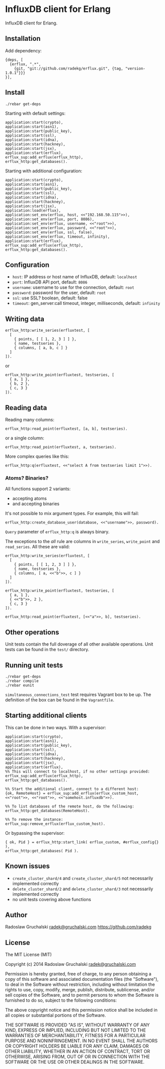 # InfluxDB client for Erlang

InfluxDB client for Erlang.

## Installation

Add dependency:

    {deps, [
      {erflux, ".*",
        {git, "git://github.com/radekg/erflux.git", {tag, "version-1.0.1"}}}
    }],

## Install

    ./rebar get-deps

Starting with default settings:

    application:start(crypto),
    application:start(asn1),
    application:start(public_key),
    application:start(ssl),
    application:start(idna),
    application:start(hackney),
    application:start(jsx),
    application:start(erflux),
    erflux_sup:add_erflux(erflux_http),
    erflux_http:get_databases().

Starting with additional configuration:

    application:start(crypto),
    application:start(asn1),
    application:start(public_key),
    application:start(ssl),
    application:start(idna),
    application:start(hackney),
    application:start(jsx),
    application:load(erflux),
    application:set_env(erflux, host, <<"192.168.50.115">>),
    application:set_env(erflux, port, 8086),
    application:set_env(erflux, username, <<"root">>),
    application:set_env(erflux, password, <<"root">>),
    application:set_env(erflux, ssl, false),
    application:set_env(erflux, timeout, infinity),
    application:start(erflux),
    erflux_sup:add_erflux(erflux_http),
    erflux_http:get_databases().

## Configuration

- `host`: IP address or host name of InfluxDB, default: `localhost`
- `port`: InfluxDB API port, default: `8086`
- `username`: username to use for the connection, default: `root`
- `password`: password for the user, default: `root`
- `ssl`: use SSL? boolean, default: false
- `timeout`: gen_server:call timeout, integer, milliseconds, default: `infinity`

## Writing data

    erflux_http:write_series(erfluxtest, [
      [
        { points, [ [ 1, 2, 3 ] ] },
        { name, testseries },
        { columns, [ a, b, c ] }
      ]
    ]).

or

    erflux_http:write_point(erfluxtest, testseries, [
      { a, 1 },
      { b, 2 },
      { c, 3 }
    ]).

## Reading data

Reading many columns:

    erflux_http:read_point(erfluxtest, [a, b], testseries).

or a single column:

    erflux_http:read_point(erfluxtest, a, testseries).

More complex queries like this:

    erflux_http:q(erfluxtest, <<"select A from testseries limit 1">>).

### Atoms? Binaries?

All functions support 2 variants:

- accepting atoms
- and accepting binaries

It's not possible to mix argument types. For example, this will fail:

    erflux_http:create_database_user(database, <<"username">>, password).

`Query` parameter of `erflux_http:q` is always binary.

The exceptions to the *all* rule are columns in `write_series`, `write_point` and `read_series`. All these are valid:

    erflux_http:write_series(erfluxtest, [
      [
        { points, [ [ 1, 2, 3 ] ] },
        { name, testseries },
        { columns, [ a, <<"b">>, c ] }
      ]
    ]).

    erflux_http:write_point(erfluxtest, testseries, [
      { a, 1 },
      { <<"b">>, 2 },
      { c, 3 }
    ]).

    erflux_http:read_point(erfluxtest, [<<"a">>, b], testseries).

## Other operations

Unit tests contain the full doverage of all other available operations. Unit tests can be found in the `test/` directory.

## Running unit tests

    ./rebar get-deps
    ./rebar compile
    ./rebar eunit

`simultaneous_connections_test` test requires Vagrant box to be up. The definition of the box can be found in the `Vagrantfile`.

## Starting additional clients

This can be done in two ways. With a supervisor:

    application:start(crypto),
    application:start(asn1),
    application:start(public_key),
    application:start(ssl),
    application:start(idna),
    application:start(hackney),
    application:start(jsx),
    application:start(erflux),
    %% This will connect to localhost, if no other settings provided:
    erflux_sup:add_erflux(erflux_http),
    erflux_http:get_databases().

    %% Start the additional client, connect to a different host:
    {ok, RemoteHost} = erflux_sup:add_erflux(erflux_custom_host, <<"root">>, <<"root">>, <<"somehost.influxdb">>).

    %% To list databases of the remote host, do the following:
    erflux_http:get_databases(RemoteHost).

    %% To remove the instance:
    erflux_sup:remove_erflux(erflux_custom_host).

Or bypassing the supervisor:

    { ok, Pid } = erflux_http:start_link( erflux_custom, #erflux_config{} ),
    erflux_http:get_databases( Pid ).

## Known issues

- `create_cluster_shard/4` and `create_cluster_shard/5` not necessarily implemented correctly
- `delete_cluster_shard/2` and `delete_cluster_shard/3` not necessarily implemented correctly
- no unit tests covering above functions

## Author

Radoslaw Gruchalski <radek@gruchalski.com>
https://github.com/radekg

## License

The MIT License (MIT)

Copyright (c) 2014 Radoslaw Gruchalski <radek@gruchalski.com>

Permission is hereby granted, free of charge, to any person obtaining a copy
of this software and associated documentation files (the "Software"), to deal
in the Software without restriction, including without limitation the rights
to use, copy, modify, merge, publish, distribute, sublicense, and/or sell
copies of the Software, and to permit persons to whom the Software is
furnished to do so, subject to the following conditions:

The above copyright notice and this permission notice shall be included in
all copies or substantial portions of the Software.

THE SOFTWARE IS PROVIDED "AS IS", WITHOUT WARRANTY OF ANY KIND, EXPRESS OR
IMPLIED, INCLUDING BUT NOT LIMITED TO THE WARRANTIES OF MERCHANTABILITY,
FITNESS FOR A PARTICULAR PURPOSE AND NONINFRINGEMENT. IN NO EVENT SHALL THE
AUTHORS OR COPYRIGHT HOLDERS BE LIABLE FOR ANY CLAIM, DAMAGES OR OTHER
LIABILITY, WHETHER IN AN ACTION OF CONTRACT, TORT OR OTHERWISE, ARISING FROM,
OUT OF OR IN CONNECTION WITH THE SOFTWARE OR THE USE OR OTHER DEALINGS IN
THE SOFTWARE.